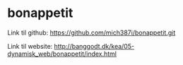 # bonappetit

Link til github:
https://github.com/mich387i/bonappetit.git

Link til website:
http://banggodt.dk/kea/05-dynamisk_web/bonappetit/index.html